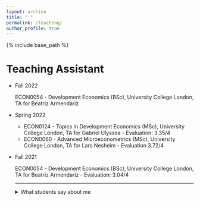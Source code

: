```yaml
---
layout: archive
title: " "
permalink: /teaching/
author_profile: true
---
```


{% include base_path %}

Teaching Assistant
=======

* Fall 2022

  ECON0054 - Development Economics (BSc), University College London, TA for Beatriz Armendariz 
  
* Spring 2022
  - ECON0124 - Topics in Development Economics (MSc), University College London, TA for Gabriel Ulyssea - Evaluation: 3.35/4
  - ECON0060 - Advanced Microeconometrics (MSc), University College London, TA for Lars Nesheim - Evaluation 3.72/4
 
* Fall 2021

  ECON0054 - Development Economics (BSc), University College London, TA for Beatriz Armendariz - Evaluation: 3.04/4
  
  
  - - - - 
  
  <details>
    <summary>What students say about me </summary>
  
  * ECON0054 Anonymous student - "Thank you so much for delivering 2 brilliant tutorials and accompanying us in our wonderful learning journey of economics of development!"
  
  * ECON0060 Anonymous student - "You're the best TA I've had at UCL. You are exceptionally good at explaining the intuition of Econometrics and all around a great, charismatic, funny guy which is very rare in economics."
  
  * ECON0060 Anonymous student - "Thank Davide! You made the content much more interesting and comprehensive, I wish we had two hours each time."
  
  * ECON0060 Anonymous student - "Davide was a fantastic TA who put in lots of effort to each tutorial. We were very fortunate to have him as our TA given that most of us often left the lectures more confused than when we went in. Davide’s explanations made things much clearer."
  
  * ECON0124 Anonymous student - "Davide is the best TA I have had during the MSc. So much effort put into each tutorial and he makes it fun. His explanations are also very useful."


  </details>

